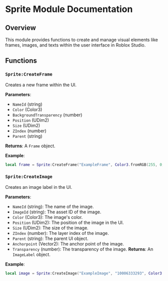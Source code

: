 # Sprite Module Documentation

## Overview
This module provides functions to create and manage visual elements like frames, images, and texts within the user interface in Roblox Studio.

## Functions

### `Sprite:CreateFrame`
Creates a new frame within the UI.

**Parameters**:
- `NameId` (string)
- `Color` (Color3)
- `BackgroundTransparency` (number)
- `Position` (UDim2)
- `Size` (UDim2)
- `ZIndex` (number)
- `Parent` (string)

**Returns**: A `Frame` object.

**Example**:
```lua
local frame = Sprite:CreateFrame("ExampleFrame", Color3.fromRGB(255, 0, 0), 0, UDim2.new(0, 100, 0, 100), UDim2.new(0, 200, 0, 200), 1, "MainGui")
```

### `Sprite:CreateImage`
Creates an image label in the UI.

**Parameters**:

- `NameId` (string): The name of the image.
- `ImageId` (string): The asset ID of the image.
- `Color` (Color3): The image's color.
- `Position` (UDim2): The position of the image in the UI.
- `Size` (UDim2): The size of the image.
- `ZIndex` (number): The layer index of the image.
- `Parent` (string): The parent UI object.
- `Anchorpoint` (Vector2): The anchor point of the image.
- `Transparency` (number): The transparency of the image.
**Returns**: An `ImageLabel` object.

**Example**:
```lua
local image = Sprite:CreateImage("ExampleImage", "10006333293", Color3.fromRGB(255, 255, 255), UDim2.new(0, 50, 0, 50), UDim2.new(0, 100, 0, 100), 1, "MainGui", Vector2.new(0.5, 0.5), 0)
```
